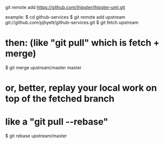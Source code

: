 git remote add https://github.com/jhipster/jhipster-uml.git

example: 
$ cd github-services
$ git remote add upstream git://github.com/pjhyett/github-services.git
$ git fetch upstream

# then: (like "git pull" which is fetch + merge)
$ git merge upstream/master master

# or, better, replay your local work on top of the fetched branch
# like a "git pull --rebase"
$ git rebase upstream/master